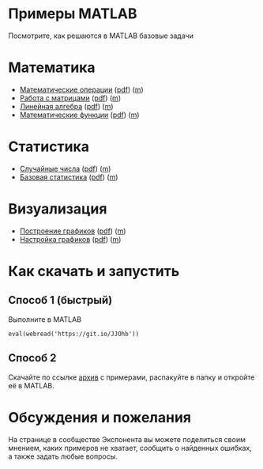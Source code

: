# Примеры MATLAB

Посмотрите, как решаются в MATLAB базовые задачи

# Математика

   -  [Математические операции](Math/math_operations.mlx) ([pdf](Math/math_operations.pdf)) ([m](Math/math_operations_plain.m)) 
   -  [Работа с матрицами](Math/matrices.mlx) ([pdf](Math/matrices.pdf)) ([m](Math/matrices_plain.m)) 
   -  [Линейная алгебра](Math/linear_algebra.mlx) ([pdf](Math/linear_algebra.pdf)) ([m](Math/linear_algebra_plain.m)) 
   -  [Математические функции](Math/math_functions.mlx) ([pdf](Math/math_functions.pdf)) ([m](Math/math_functions_plain.m)) 

# Статистика

   -  [Случайные числа](Statistics/random_numbers.mlx) ([pdf](Statistics/random_numbers.pdf)) ([m](Statistics/random_numbers_plain.m)) 
   -  [Базовая статистика](Statistics/basic_statistics.mlx) ([pdf](Statistics/basic_statistics.pdf)) ([m](Statistics/basic_statistics_plain.m)) 

# Визуализация

   -  [Построение графиков](Visualization/basic_plot.mlx) ([pdf](Visualization/basic_plot.pdf)) ([m](Visualization/basic_plot_plain.m)) 
   -  [Настройка графиков](Visualization/setup_plot.mlx) ([pdf](Visualization/setup_plot.pdf)) ([m](Visualization/setup_plot_plain.m)) 

  
  
# Как скачать и запустить
## Способ 1 (быстрый)

Выполните в MATLAB

```matlab:Code
eval(webread('https://git.io/JJOhb'))
```

## Способ 2

Скачайте по ссылке [архив](https://github.com/ETMC-Exponenta/MATLAB-Examples/archive/master.zip) с примерами, распакуйте в папку и откройте её в MATLAB.

  
# Обсуждения и пожелания

На странице в сообществе Экспонента вы можете поделиться своим мнением, каких примеров не хватает, сообщить о найденных ошибках, а также задать любые вопросы.